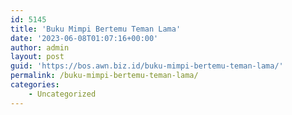 ```yaml
---
id: 5145
title: 'Buku Mimpi Bertemu Teman Lama'
date: '2023-06-08T01:07:16+00:00'
author: admin
layout: post
guid: 'https://bos.awn.biz.id/buku-mimpi-bertemu-teman-lama/'
permalink: /buku-mimpi-bertemu-teman-lama/
categories:
    - Uncategorized
---
```


